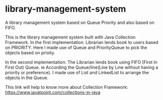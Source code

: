 # library-management-system
A library management system based on Queue Priority and also based on FIFO.


This is the library management system built with Java Collection Framework. 
In the first implementation: 
Librarian lends book to users based on PRIORITY. Here I made use of Queue and PriorityQueue to pick the objects based on prioity.

In the second implementation:
The Librarian lends book using FIFO (First In First Out) Queue. ie According the Queue/line(Line by Line without having a priority or preference). 
I made use of List and LinkedList to arrange the objects in the Queue.

This link will help to know more about Collection Framework: https://www.javatpoint.com/collections-in-java 

